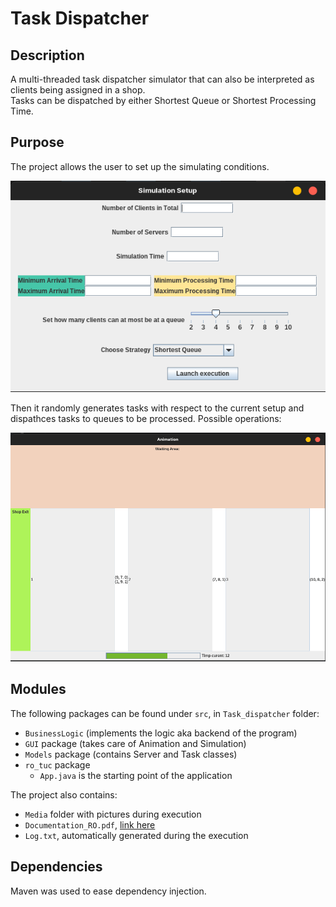 # Task Dispatcher

## Description
A multi-threaded task dispatcher simulator that can also be interpreted as clients being assigned in a shop.  
Tasks can be dispatched by either Shortest Queue or Shortest Processing Time.  

## Purpose
The project allows the user to set up the simulating conditions.  

![setup](./Media/sim_setup.png)

Then it randomly generates tasks with respect to the current setup and dispathces tasks to
queues to be processed.
Possible operations:

![animation](./Media/animation.png)

## Modules
The following packages can be found under `src`, in `Task_dispatcher` folder:
- `BusinessLogic` (implements the logic aka backend of the program)
- `GUI` package (takes care of Animation and Simulation)
- `Models` package (contains Server and Task classes)
- `ro_tuc` package
    - `App.java` is the starting point of the application

The project also contains:
- `Media` folder with pictures during execution
- `Documentation_RO.pdf`, [link here](Documentation_RO.pdf)
- `Log.txt`, automatically generated during the execution

## Dependencies
Maven was used to ease dependency injection.